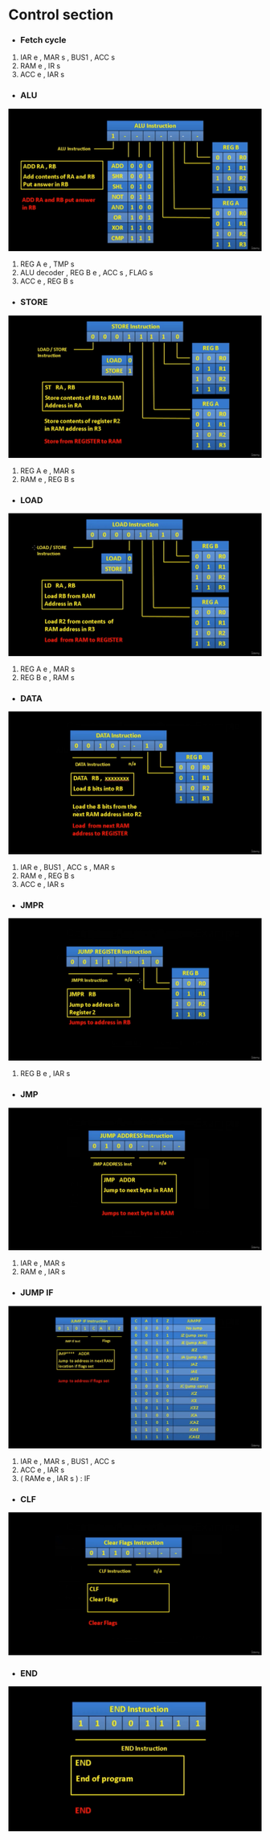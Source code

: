

# Control section

* ### Fetch cycle

1. IAR e , MAR s , BUS1 , ACC s
2. RAM e , IR s
3. ACC e , IAR s

* ### ALU

<img src="img/ALU-instructions.png" alt="">

1. REG A e , TMP s
2. ALU decoder , REG B e , ACC s , FLAG s
3. ACC e , REG B s

* ### STORE

<img src="img/STORE-instructions.png" alt="">

1. REG A e , MAR s
2. RAM e , REG B s

* ### LOAD

<img src="img/LOAD-instructions.png" alt="">

1. REG A e , MAR s
2. REG B e , RAM s

* ### DATA

<img src="img/DATA-instruction.png" alt="">

1. IAR e , BUS1 , ACC s , MAR s
2. RAM e , REG B s
3. ACC e , IAR s

* ### JMPR

<img src="img/JMPR-instruction.png" alt="">

1. REG B e , IAR s

* ### JMP

<img src="img/JMP-instr.png" alt="">

1. IAR e , MAR s
2. RAM e , IAR s

* ### JUMP IF

<img src="img/JUMP-IF-instr.png" alt="">

1. IAR e , MAR s , BUS1 , ACC s
2. ACC e , IAR s
3. ( RAMe e , IAR s ) : IF

* ### CLF

<img src="img/CLF-instr.png" alt="">

* ### END

<img src="img/END-instr.png" alt="">






